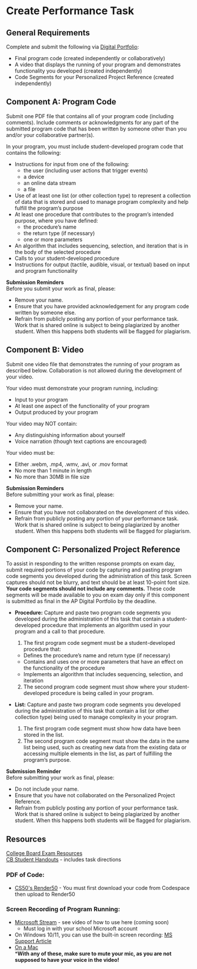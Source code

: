 # Create Performance Task

## General Requirements

Complete and submit the following via [Digital Portfolio](https://digitalportfolio.collegeboard.org/):
- Final program code (created independently or collaboratively)
- A video that displays the running of your program and demonstrates functionality you developed (created independently)
- Code Segments for your Personalized Project Reference (created independently)

## Component A: Program Code

Submit one PDF file that contains all of your program code (including comments). Include comments or acknowledgments for any part of the 
submitted program code that has been written by someone other than you and/or your collaborative partner(s).

In your program, you must include student-developed program code that contains the following:
- Instructions for input from one of the following:
  - the user (including user actions that trigger events)
  - a device
  - an online data stream
  - a file
- Use of at least one list (or other collection type) to represent a collection of data that is stored and used to manage program complexity and help fulfill the program’s purpose
- At least one procedure that contributes to the program’s intended purpose, where you have defined:
  - the procedure’s name
  - the return type (if necessary)
  - one or more parameters
- An algorithm that includes sequencing, selection, and iteration that is in the body of the selected procedure
- Calls to your student-developed procedure 
- Instructions for output (tactile, audible, visual, or textual) based on input and program functionality

**Submission Reminders**  
Before you submit your work as final, please:
- Remove your name.
- Ensure that you have provided acknowledgement for any program code written by someone else.
- Refrain from publicly posting any portion of your performance task. Work that is shared online is subject to being plagiarized by another student. When this happens both students will be flagged for plagiarism.

## Component B: Video

Submit one video file that demonstrates the running of your program as described below. Collaboration is not allowed during the development of your video.

Your video must demonstrate your program running, including:
  - Input to your program
  - At least one aspect of the functionality of your program
  - Output produced by your program

Your video may NOT contain:
  - Any distinguishing information about yourself
  - Voice narration (though text captions are encouraged)
  
Your video must be:
  - Either .webm, .mp4, .wmv, .avi, or .mov format
  - No more than 1 minute in length
  - No more than 30MB in file size

**Submission Reminders**  
Before submitting your work as final, please:
- Remove your name.
- Ensure that you have not collaborated on the development of this video.
- Refrain from publicly posting any portion of your performance task. Work that is shared online is subject to being plagiarized by another student. When this happens both students will be flagged for plagiarism.

## Component C: Personalized Project Reference

To assist in responding to the written response prompts on exam day, submit required portions of your code by capturing and pasting program code segments you developed during the administration of this task. Screen captures should not be blurry, and text should be at least 10-point font size. **Your code segments should not include any comments.** These code segments will be made available to you on exam day only if this component is submitted as final in the AP Digital Portfolio by the deadline.

- **Procedure:** Capture and paste two program code segments you developed during the administration of this task that contain a student-developed procedure that implements an algorithm used in your program and a call to that procedure. 
  1. The first program code segment must be a student-developed procedure that:
    - Defines the procedure’s name and return type (if necessary)
    - Contains and uses one or more parameters that have an effect on the functionality of the procedure
    - Implements an algorithm that includes sequencing, selection, and iteration
  2. The second program code segment must show where your student-developed procedure is being called in your program.

- **List:** Capture and paste two program code segments you developed during the administration of this task that contain a list (or other collection type) being used to manage complexity in your program. 
  1. The first program code segment must show how data have been stored in the list.
  2. The second program code segment must show the data in the same list being used, such as creating new data from the existing
data or accessing multiple elements in the list, as part of fulfilling the program’s purpose.

**Submission Reminder**  
Before submitting your work as final, please:
- Do not include your name.
- Ensure that you have not collaborated on the Personalized Project Reference.
- Refrain from publicly posting any portion of your performance task. Work that is shared online is subject to being plagiarized by another student. When this happens both students will be flagged for plagiarism.

## Resources  

[College Board Exam Resources](https://apcentral.collegeboard.org/courses/ap-computer-science-principles/exam)<br>
[CB Student Handouts](https://apcentral.collegeboard.org/media/pdf/ap-csp-student-task-directions.pdf) - includes task directions


### PDF of Code:
  - [CS50's Render50](https://render.cs50.io/) - You must first download your code from Codespace then upload to Render50

### Screen Recording of Program Running:
  - [Microsoft Stream](https://www.microsoft365.com/launch/stream) - see video of how to use here (coming soon)
    - Must log in with your school Microsoft account
  - On Windows 10/11, you can use the built-in screen recording: [MS Support Article](https://support.microsoft.com/en-us/windows/use-a-screen-reader-to-record-your-screen-with-xbox-game-bar-5328cd25-9046-4472-8a14-c485f138802c)
  - [On a Mac](https://support.apple.com/en-us/HT208721)  
***With any of these, make sure to mute your mic, as you are not supposed to have your voice in the video!**
